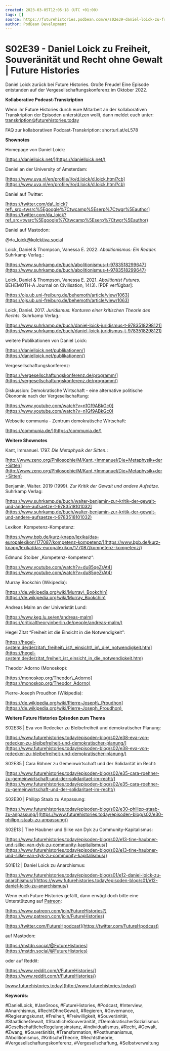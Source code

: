 ```yaml
---
created: 2023-03-05T12:05:18 (UTC +01:00)
tags: []
source: https://futurehistories.podbean.com/e/s02e39-daniel-loick-zu-freiheit-souveranitat-und-recht-ohne-gewalt/
author: PodBean Development
---
```


# S02E39 - Daniel Loick zu Freiheit, Souveränität und Recht ohne Gewalt | Future Histories

Daniel Loick zurück bei Future Histories. Große Freude! Eine Episode entstanden auf der Vergesellschaftungskonferenz im Oktober 2022.

**Kollaborative Podcast-Transkription**

  
Wenn ihr Future Histories durch eure Mitarbeit an der kollaborativen Transkription der Episoden unterstützen wollt, dann meldet euch unter:  
[transkription@futurehistories.today](mailto:transkription@futurehistories.today)

FAQ zur kollaborativen Podcast-Transkription: shorturl.at/eL578

  
**Shownotes**

Homepage von Daniel Loick:

[https://danielloick.net/](https://danielloick.net/)

  
Daniel an der University of Amsterdam:

[https://www.uva.nl/en/profile/l/o/d.loick/d.loick.html?cb](https://www.uva.nl/en/profile/l/o/d.loick/d.loick.html?cb)

  
Daniel auf Twitter:

[https://twitter.com/da\_loick?ref\_src=twsrc%5Egoogle%7Ctwcamp%5Eserp%7Ctwgr%5Eauthor](https://twitter.com/da_loick?ref_src=twsrc%5Egoogle%7Ctwcamp%5Eserp%7Ctwgr%5Eauthor)

  
Daniel auf Mastodon:

@da\_loick@kolektiva.social

  
Loick, Daniel & Thompson, Vanessa E. 2022. _Abolitionismus: Ein Reader._ Suhrkamp Verlag.:

[https://www.suhrkamp.de/buch/abolitionismus-t-9783518299647](https://www.suhrkamp.de/buch/abolitionismus-t-9783518299647)

  
Loick, Daniel & Thompson, Vanessa E. 2021. _Abolitionist Futures._ BEHEMOTH-A Journal on Civilisation, 14(3). \[PDF verfügbar\]:

[https://ojs.ub.uni-freiburg.de/behemoth/article/view/1063](https://ojs.ub.uni-freiburg.de/behemoth/article/view/1063)

  
Loick, Daniel. 2017. _Juridismus: Konturen einer kritischen Theorie des Rechts._ Suhrkamp Verlag.:

[https://www.suhrkamp.de/buch/daniel-loick-juridismus-t-9783518298121](https://www.suhrkamp.de/buch/daniel-loick-juridismus-t-9783518298121)

  
weitere Publikationen von Daniel Loick:

[https://danielloick.net/publikationen/](https://danielloick.net/publikationen/)

  
Vergesellschaftungskonferenz:

[https://vergesellschaftungskonferenz.de/programm/](https://vergesellschaftungskonferenz.de/programm/)

  
Diskussion: Demokratische Wirtschaft - eine alternative politische Ökonomie nach der Vergesellschaftung:

[https://www.youtube.com/watch?v=n1Gf9ABkGc0](https://www.youtube.com/watch?v=n1Gf9ABkGc0)

  
Webseite communia - Zentrum demokratische Wirtschaft:

[https://communia.de/](https://communia.de/)

  
**Weitere Shownotes**

Kant, Immanuel. 1797. _Die Metaphysik der Sitten._:

[http://www.zeno.org/Philosophie/M/Kant,+Immanuel/Die+Metaphysik+der+Sitten](http://www.zeno.org/Philosophie/M/Kant,+Immanuel/Die+Metaphysik+der+Sitten)

  
Benjamin, Walter. 2019 (1999). _Zur Kritik der Gewalt und andere Aufsätze._ Suhrkamp Verlag:

[https://www.suhrkamp.de/buch/walter-benjamin-zur-kritik-der-gewalt-und-andere-aufsaetze-t-9783518101032](https://www.suhrkamp.de/buch/walter-benjamin-zur-kritik-der-gewalt-und-andere-aufsaetze-t-9783518101032)

Lexikon: Kompetenz-Kompetenz:

[https://www.bpb.de/kurz-knapp/lexika/das-europalexikon/177087/kompetenz-kompetenz/](https://www.bpb.de/kurz-knapp/lexika/das-europalexikon/177087/kompetenz-kompetenz/)

  
Edmund Stoiber „Kompetenz-Kompetenz“:

[https://www.youtube.com/watch?v=du85qeZrAt4](https://www.youtube.com/watch?v=du85qeZrAt4)

  
Murray Bookchin (Wikipedia):

[https://de.wikipedia.org/wiki/Murray\_Bookchin](https://de.wikipedia.org/wiki/Murray_Bookchin)

  
Andreas Malm an der Univeristät Lund:

[https://www.keg.lu.se/en/andreas-malm](https://criticaltheoryinberlin.de/people/andreas-malm/)

  
Hegel Zitat “Freiheit ist die Einsicht in die Notwendigkeit”:

[https://hegel-system.de/de/zitat\_freiheit\_ist\_einsicht\_in\_die\_notwendigkeit.htm](https://hegel-system.de/de/zitat_freiheit_ist_einsicht_in_die_notwendigkeit.htm)

  
Theodor Adorno (Monoskop):

[https://monoskop.org/Theodor\_Adorno](https://monoskop.org/Theodor_Adorno)

  
Pierre-Joseph Proudhon (Wikipedia):

[https://de.wikipedia.org/wiki/Pierre-Joseph\_Proudhon](https://de.wikipedia.org/wiki/Pierre-Joseph_Proudhon) 

  
**Weitere Future Histories Episoden zum Thema**

S02E38 | Eva von Redecker zu Bleibefreiheit und demokratischer Planung:

[https://www.futurehistories.today/episoden-blog/s02/e38-eva-von-redecker-zu-bleibefreiheit-und-demokratischer-planung/](https://www.futurehistories.today/episoden-blog/s02/e38-eva-von-redecker-zu-bleibefreiheit-und-demokratischer-planung/)

  
S02E35 | Cara Röhner zu Gemeinwirtschaft und der Solidarität im Recht:

[https://www.futurehistories.today/episoden-blog/s02/e35-cara-roehner-zu-gemeinwirtschaft-und-der-solidaritaet-im-recht/](https://www.futurehistories.today/episoden-blog/s02/e35-cara-roehner-zu-gemeinwirtschaft-und-der-solidaritaet-im-recht/)

  
S02E30 | Philipp Staab zu Anpassung:

[https://www.futurehistories.today/episoden-blog/s02/e30-philipp-staab-zu-anpassung/](https://www.futurehistories.today/episoden-blog/s02/e30-philipp-staab-zu-anpassung/)

  
S02E13 | Tine Haubner und Silke van Dyk zu Community-Kapitalismus:

[https://www.futurehistories.today/episoden-blog/s02/e13-tine-haubner-und-silke-van-dyk-zu-community-kapitalismus/](https://www.futurehistories.today/episoden-blog/s02/e13-tine-haubner-und-silke-van-dyk-zu-community-kapitalismus/)

  
S01E12 | Daniel Loick zu Anarchismus:

[https://www.futurehistories.today/episoden-blog/s01/e12-daniel-loick-zu-anarchismus/](https://www.futurehistories.today/episoden-blog/s01/e12-daniel-loick-zu-anarchismus/)

Wenn euch Future Histories gefällt, dann erwägt doch bitte eine Unterstützung auf [Patreon](https://www.patreon.com/join/FutureHistories):

[https://www.patreon.com/join/FutureHistories?](https://www.patreon.com/join/FutureHistories)

[https://twitter.com/FutureHpodcast](https://twitter.com/FutureHpodcast)

  
auf Mastodon:

[https://mstdn.social/@FutureHistories](https://mstdn.social/@FutureHistories)

  
oder auf Reddit:

[https://www.reddit.com/r/FutureHistories/](https://www.reddit.com/r/FutureHistories/)

[www.futurehistories.today](http://www.futurehistories.today/)

**Keywords:**

#DanielLoick, #JanGroos, #FutureHistories, #Podcast, #Interview, #Anarchismus, #RechtOhneGewalt, #Regieren, #Governance, #Regierungskunst, #Freiheit, #Freiwilligkeit, #Souveränität, #StaatlicheGewalt, #StaatlicheSouveränität, #DemokratischerSozialismus #GesellschaftlicheRegelungsinstanz, #Individualismus, #Recht, #Gewalt, #Zwang, #Souveränität, #Transformation, #Posthumanismus, #Abolitionismus, #KritischeTheorie, #Rechtstheorie, #Vergesellschaftungskonferenz, #Vergesellschaftung, #Selbstverwaltung
